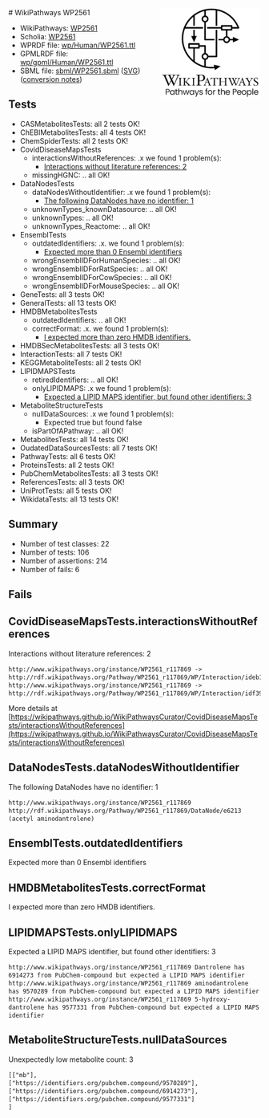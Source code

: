 <img style="float: right; width: 200px" src="../logo.png" />
# WikiPathways WP2561

* WikiPathways: [WP2561](https://identifiers.org/wikipathways:WP2561)
* Scholia: [WP2561](https://scholia.toolforge.org/wikipathways/WP2561)
* WPRDF file: [wp/Human/WP2561.ttl](../wp/Human/WP2561.ttl)
* GPMLRDF file: [wp/gpml/Human/WP2561.ttl](../wp/gpml/Human/WP2561.ttl)
* SBML file: [sbml/WP2561.sbml](../sbml/WP2561.sbml) ([SVG](../sbml/WP2561.svg)) ([conversion notes](../sbml/WP2561.txt))

## Tests
* CASMetabolitesTests: all 2 tests OK!
* ChEBIMetabolitesTests: all 4 tests OK!
* ChemSpiderTests: all 2 tests OK!
* CovidDiseaseMapsTests
    * interactionsWithoutReferences: .x we found 1 problem(s):
        * [Interactions without literature references: 2](#2e295930)
    * missingHGNC: .. all OK!
* DataNodesTests
    * dataNodesWithoutIdentifier: .x we found 1 problem(s):
        * [The following DataNodes have no identifier: 1](#d2d32fa0)
    * unknownTypes_knownDatasource: .. all OK!
    * unknownTypes: .. all OK!
    * unknownTypes_Reactome: .. all OK!
* EnsemblTests
    * outdatedIdentifiers: .x. we found 1 problem(s):
        * [Expected more than 0 Ensembl identifiers](#f44398b7)
    * wrongEnsemblIDForHumanSpecies: .. all OK!
    * wrongEnsemblIDForRatSpecies: .. all OK!
    * wrongEnsemblIDForCowSpecies: .. all OK!
    * wrongEnsemblIDForMouseSpecies: .. all OK!
* GeneTests: all 3 tests OK!
* GeneralTests: all 13 tests OK!
* HMDBMetabolitesTests
    * outdatedIdentifiers: .. all OK!
    * correctFormat: .x. we found 1 problem(s):
        * [I expected more than zero HMDB identifiers.](#ad154c1e)
* HMDBSecMetabolitesTests: all 3 tests OK!
* InteractionTests: all 7 tests OK!
* KEGGMetaboliteTests: all 2 tests OK!
* LIPIDMAPSTests
    * retiredIdentifiers: .. all OK!
    * onlyLIPIDMAPS: .x we found 1 problem(s):
        * [Expected a LIPID MAPS identifier, but found other identifiers: 3](#48cc60ba)
* MetaboliteStructureTests
    * nullDataSources: .x we found 1 problem(s):
        * Expected true but found false
    * isPartOfAPathway: .. all OK!
* MetabolitesTests: all 14 tests OK!
* OudatedDataSourcesTests: all 7 tests OK!
* PathwayTests: all 6 tests OK!
* ProteinsTests: all 2 tests OK!
* PubChemMetabolitesTests: all 3 tests OK!
* ReferencesTests: all 3 tests OK!
* UniProtTests: all 5 tests OK!
* WikidataTests: all 13 tests OK!


## Summary

* Number of test classes: 22
* Number of tests: 106
* Number of assertions: 214
* Number of fails: 6

## Fails

<a name="2e295930" />

## CovidDiseaseMapsTests.interactionsWithoutReferences

Interactions without literature references: 2
```
http://www.wikipathways.org/instance/WP2561_r117869 -> http://rdf.wikipathways.org/Pathway/WP2561_r117869/WP/Interaction/ideb1cdb84
http://www.wikipathways.org/instance/WP2561_r117869 -> http://rdf.wikipathways.org/Pathway/WP2561_r117869/WP/Interaction/idf3996bb2
```

More details at [https://wikipathways.github.io/WikiPathwaysCurator/CovidDiseaseMapsTests/interactionsWithoutReferences](https://wikipathways.github.io/WikiPathwaysCurator/CovidDiseaseMapsTests/interactionsWithoutReferences)

<a name="d2d32fa0" />

## DataNodesTests.dataNodesWithoutIdentifier

The following DataNodes have no identifier: 1
```
http://www.wikipathways.org/instance/WP2561_r117869 http://rdf.wikipathways.org/Pathway/WP2561_r117869/DataNode/e6213 (acetyl aminodantrolene)
```

<a name="f44398b7" />

## EnsemblTests.outdatedIdentifiers

Expected more than 0 Ensembl identifiers
<a name="ad154c1e" />

## HMDBMetabolitesTests.correctFormat

I expected more than zero HMDB identifiers.
<a name="48cc60ba" />

## LIPIDMAPSTests.onlyLIPIDMAPS

Expected a LIPID MAPS identifier, but found other identifiers: 3
```
http://www.wikipathways.org/instance/WP2561_r117869 Dantrolene has 6914273 from PubChem-compound but expected a LIPID MAPS identifier
http://www.wikipathways.org/instance/WP2561_r117869 aminodantrolene has 9570289 from PubChem-compound but expected a LIPID MAPS identifier
http://www.wikipathways.org/instance/WP2561_r117869 5-hydroxy-dantrolene has 9577331 from PubChem-compound but expected a LIPID MAPS identifier
```

<a name="d325af89" />

## MetaboliteStructureTests.nullDataSources

Unexpectedly low metabolite count: 3
```
[["mb"],
["https://identifiers.org/pubchem.compound/9570289"],
["https://identifiers.org/pubchem.compound/6914273"],
["https://identifiers.org/pubchem.compound/9577331"]
]
```

